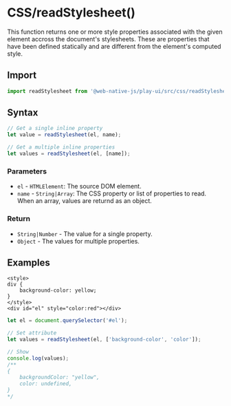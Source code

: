 # CSS/readStylesheet\(\)

This function returns one or more style properties associated with the given element accross the document's stylesheets. These are properties that have been defined statically and are different from the element's computed style.

## Import

```javascript
import readStylesheet from '@web-native-js/play-ui/src/css/readStylesheet.js';
```

## Syntax

```javascript
// Get a single inline property
let value = readStylesheet(el, name);

// Get a multiple inline properties
let values = readStylesheet(el, [name]);
```

### Parameters

* `el` - `HTMLElement`: The source DOM element.
* `name` - `String|Array`: The CSS property or list of properties to read. When an array, values are returnd as an object.

### Return

* `String|Number` - The value for a single property.
* `Object` - The values for multiple properties.

## Examples

```markup
<style>
div {
    background-color: yellow;
}
</style>
<div id="el" style="color:red"></div>
```

```javascript
let el = document.querySelector('#el');

// Set attribute
let values = readStylesheet(el, ['background-color', 'color']);

// Show
console.log(values);
/**
{
    backgroundColor: "yellow",
    color: undefined,
}
*/
```

